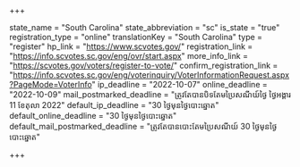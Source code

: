 +++

state_name = "South Carolina"
state_abbreviation = "sc"
is_state = "true"
registration_type = "online"
translationKey = "South Carolina"
type = "register"
hp_link = "https://www.scvotes.gov/"
registration_link = "https://info.scvotes.sc.gov/eng/ovr/start.aspx"
more_info_link = "https://scvotes.gov/voters/register-to-vote/"
confirm_registration_link = "https://info.scvotes.sc.gov/eng/voterinquiry/VoterInformationRequest.aspx?PageMode=VoterInfo"
ip_deadline = "2022-10-07"
online_deadline = "2022-10-09"
mail_postmarked_deadline = "ត្រូវតែបានបិទតែមប្រៃសណីយ៍ថ្ងៃ​ ថ្ងៃអង្គារ 11 ខែតុលា 2022"
default_ip_deadline = "30 ថ្ងៃមុនថ្ងៃបោះឆ្នោត"
default_online_deadline = "30 ថ្ងៃមុនថ្ងៃបោះឆ្នោត"
default_mail_postmarked_deadline = "ត្រូវតែបានបោះតែមប្រៃសណីយ៍ 30 ថ្ងៃមុនថ្ងៃបោះឆ្នោត"

+++